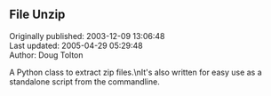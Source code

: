 ## File Unzip  
Originally published: 2003-12-09 13:06:48  
Last updated: 2005-04-29 05:29:48  
Author: Doug Tolton  
  
A Python class to extract zip files.\nIt's also written for easy use as a standalone script from the commandline.